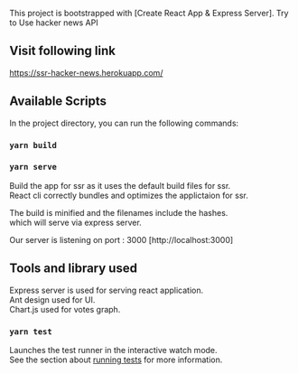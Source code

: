 This project is bootstrapped with [Create React App & Express Server]. Try to Use hacker news API 

## Visit following link

https://ssr-hacker-news.herokuapp.com/

## Available Scripts

In the project directory, you can run the following commands:

### `yarn build`

### `yarn serve`

Build the app for ssr as it uses the default build files for ssr.<br/>
React cli correctly bundles and optimizes the applictaion for ssr.

The build is minified and the filenames include the hashes.<br />
which will serve via express server.

Our server is listening on port : 3000 [http://localhost:3000]

## Tools and library used

Express server is used for serving react application.<br/>
Ant design used for UI. <br/>
Chart.js used for votes graph.

### `yarn test`

Launches the test runner in the interactive watch mode.<br />
See the section about [running tests](https://facebook.github.io/create-react-app/docs/running-tests) for more information.
